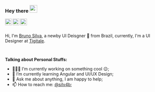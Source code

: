 ### Hey there <img src="https://media.giphy.com/media/hvRJCLFzcasrR4ia7z/giphy.gif" width="25px">

<a href="https://twitter.com/silv4b">
  <img align="left" alt="Abhishek Naidu | Twitter" width="22px" src="https://cdn.jsdelivr.net/npm/simple-icons@v3/icons/twitter.svg" />
</a>
<a href="https://www.linkedin.com/in/silv4b/">
  <img align="left" alt="Abhishek's LinkdeIN" width="22px" src="https://cdn.jsdelivr.net/npm/simple-icons@v3/icons/linkedin.svg" />
</a>
<a href="https://www.instagram.com/silv4b/">
  <img align="left" alt="Abhishek's Instagram" width="22px" src="https://cdn.jsdelivr.net/npm/simple-icons@v3/icons/instagram.svg" />
</a>
<br/><br/>

Hi, I'm [Bruno Silva](https://silv4b.github.io/), a newby UI Deisgner 🚀 from Brazil, currently, I'm a UI Designer at [Tigitale](https://tigitale.com.br/).

<br/>

**Talking about Personal Stuffs:**

- 👨🏽‍💻 I’m currently working on something cool :wink:;
- 🌱 I’m currently learning Angular and UI/UX Design; 
- 💬 Ask me about anything, I am happy to help;
- 📫 How to reach me: [@silv4b](https://www.instagram.com/silv4b);

